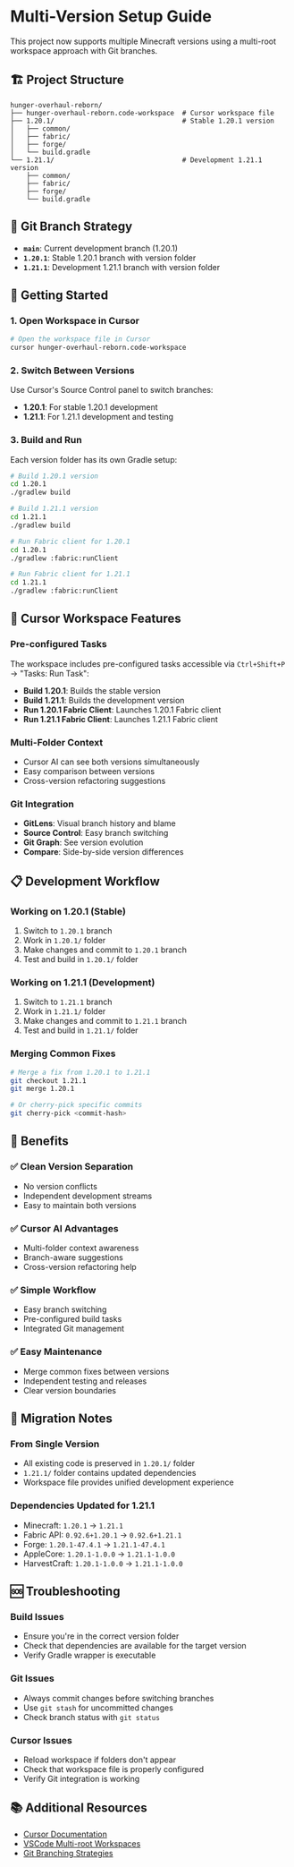 # Multi-Version Setup Guide

This project now supports multiple Minecraft versions using a multi-root workspace approach with Git branches.

## 🏗️ Project Structure

```
hunger-overhaul-reborn/
├── hunger-overhaul-reborn.code-workspace  # Cursor workspace file
├── 1.20.1/                                # Stable 1.20.1 version
│   ├── common/
│   ├── fabric/
│   ├── forge/
│   └── build.gradle
└── 1.21.1/                                # Development 1.21.1 version
    ├── common/
    ├── fabric/
    ├── forge/
    └── build.gradle
```

## 🌿 Git Branch Strategy

- **`main`**: Current development branch (1.20.1)
- **`1.20.1`**: Stable 1.20.1 branch with version folder
- **`1.21.1`**: Development 1.21.1 branch with version folder

## 🚀 Getting Started

### 1. Open Workspace in Cursor
```bash
# Open the workspace file in Cursor
cursor hunger-overhaul-reborn.code-workspace
```

### 2. Switch Between Versions
Use Cursor's Source Control panel to switch branches:
- **1.20.1**: For stable 1.20.1 development
- **1.21.1**: For 1.21.1 development and testing

### 3. Build and Run
Each version folder has its own Gradle setup:

```bash
# Build 1.20.1 version
cd 1.20.1
./gradlew build

# Build 1.21.1 version  
cd 1.21.1
./gradlew build

# Run Fabric client for 1.20.1
cd 1.20.1
./gradlew :fabric:runClient

# Run Fabric client for 1.21.1
cd 1.21.1
./gradlew :fabric:runClient
```

## 🔧 Cursor Workspace Features

### Pre-configured Tasks
The workspace includes pre-configured tasks accessible via `Ctrl+Shift+P` → "Tasks: Run Task":
- **Build 1.20.1**: Builds the stable version
- **Build 1.21.1**: Builds the development version
- **Run 1.20.1 Fabric Client**: Launches 1.20.1 Fabric client
- **Run 1.21.1 Fabric Client**: Launches 1.21.1 Fabric client

### Multi-Folder Context
- Cursor AI can see both versions simultaneously
- Easy comparison between versions
- Cross-version refactoring suggestions

### Git Integration
- **GitLens**: Visual branch history and blame
- **Source Control**: Easy branch switching
- **Git Graph**: See version evolution
- **Compare**: Side-by-side version differences

## 📋 Development Workflow

### Working on 1.20.1 (Stable)
1. Switch to `1.20.1` branch
2. Work in `1.20.1/` folder
3. Make changes and commit to `1.20.1` branch
4. Test and build in `1.20.1/` folder

### Working on 1.21.1 (Development)
1. Switch to `1.21.1` branch
2. Work in `1.21.1/` folder
3. Make changes and commit to `1.21.1` branch
4. Test and build in `1.21.1/` folder

### Merging Common Fixes
```bash
# Merge a fix from 1.20.1 to 1.21.1
git checkout 1.21.1
git merge 1.20.1

# Or cherry-pick specific commits
git cherry-pick <commit-hash>
```

## 🎯 Benefits

### ✅ Clean Version Separation
- No version conflicts
- Independent development streams
- Easy to maintain both versions

### ✅ Cursor AI Advantages
- Multi-folder context awareness
- Branch-aware suggestions
- Cross-version refactoring help

### ✅ Simple Workflow
- Easy branch switching
- Pre-configured build tasks
- Integrated Git management

### ✅ Easy Maintenance
- Merge common fixes between versions
- Independent testing and releases
- Clear version boundaries

## 🔄 Migration Notes

### From Single Version
- All existing code is preserved in `1.20.1/` folder
- `1.21.1/` folder contains updated dependencies
- Workspace file provides unified development experience

### Dependencies Updated for 1.21.1
- Minecraft: `1.20.1` → `1.21.1`
- Fabric API: `0.92.6+1.20.1` → `0.92.6+1.21.1`
- Forge: `1.20.1-47.4.1` → `1.21.1-47.4.1`
- AppleCore: `1.20.1-1.0.0` → `1.21.1-1.0.0`
- HarvestCraft: `1.20.1-1.0.0` → `1.21.1-1.0.0`

## 🆘 Troubleshooting

### Build Issues
- Ensure you're in the correct version folder
- Check that dependencies are available for the target version
- Verify Gradle wrapper is executable

### Git Issues
- Always commit changes before switching branches
- Use `git stash` for uncommitted changes
- Check branch status with `git status`

### Cursor Issues
- Reload workspace if folders don't appear
- Check that workspace file is properly configured
- Verify Git integration is working

## 📚 Additional Resources

- [Cursor Documentation](https://cursor.sh/docs)
- [VSCode Multi-root Workspaces](https://code.visualstudio.com/docs/editor/multi-root-workspaces)
- [Git Branching Strategies](https://git-scm.com/book/en/v2/Git-Branching-Branching-Workflows)
